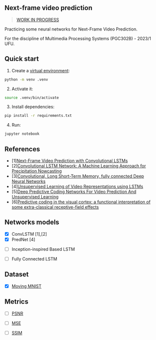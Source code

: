 ## Next-frame video prediction

> [WORK IN PROGRESS](TODO.md)

Practicing some neural networks for Next-Frame Video Prediction.

For the discipline of Multimedia Processing Systems (PGC302B) - 2023/1 UFU.

## Quick start

1. Create a [virtual environment](https://docs.python.org/3/library/venv.html):
```bash
python -m venv .venv
```

2. Activate it:
```bash
source .venv/bin/activate
```

3. Install dependencies:
```bash
pip install -r requirements.txt
```

4. Run:
```bash
jupyter notebook
```


## References

- [1][Next-Frame Video Prediction with Convolutional LSTMs](https://keras.io/examples/vision/conv_lstm/)
- [2][Convolutional LSTM Network: A Machine Learning Approach for Precipitation Nowcasting](https://arxiv.org/abs/1506.04214)
- [3][Convolutional, Long Short-Term Memory, fully connected Deep Neural Networks](https://ieeexplore.ieee.org/abstract/document/7178838)
- [4][Unsupervised Learning of Video Representations using LSTMs](https://arxiv.org/abs/1502.04681)
- [5][Deep Predictive Coding Networks For Video Prediction And Unsupervised Learning](https://arxiv.org/abs/1605.08104)
- [6][Predictive coding in the visual cortex: a functional interpretation of some extra-classical receptive-field effects](https://www.nature.com/articles/nn0199_79)


## Networks models
* [x] ConvLSTM [1],[2]
* [x] PredNet [4]
- [ ] Inception-inspired Based LSTM
- [ ] Fully Connected LSTM


## Dataset

- [x] [Moving MNIST](https://www.cs.toronto.edu/~nitish/unsupervised_video/)

<!--
    <img src="assets/mmnist000001.gif" alt="GIF 1">
    <img src="assets/mmnist000002.gif" alt="GIF 2">
    <img src="assets/mmnist000003.gif" alt="GIF 3">
    <img src="assets/mmnist000004.gif" alt="GIF 4">
    <img src="assets/mmnist000005.gif" alt="GIF 5">
-->

## Metrics
- [ ] [PSNR](https://en.wikipedia.org/wiki/Peak_signal-to-noise_ratio)
- [ ] [MSE](https://en.wikipedia.org/wiki/Mean_squared_error)
- [ ] [SSIM](https://en.wikipedia.org/wiki/Structural_similarity)

